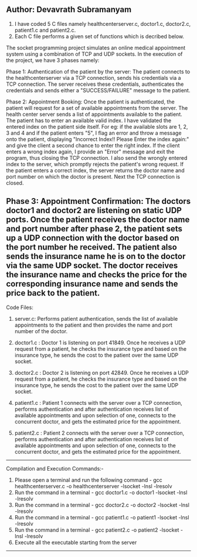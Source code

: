 Author: Devavrath Subramanyam	
-----------------------------------------

1. I have coded 5 C files namely healthcenterserver.c, doctor1.c, doctor2.c, patient1.c and patient2.c.
2. Each C file performs a given set of functions which is decribed below.

The socket programming project simulates an online medical appointment system using a combination of TCP and
UDP sockets. In the execution of the project, we have 3 phases namely:

Phase 1: Authentication of the patient by the server:
The patient connects to the healthcenterserver via a TCP connection, sends his credentials via a TCP connection.
The server receives these credentials, authenticates the credentials and sends either a "SUCCESS/FAILURE" message 
to the patient.

Phase 2: Appointment Booking:
Once the patient is authenticated, the patient will request for a set of available appointments from the server.
The health center server sends a list of appointments available to the patient. The patient has to enter an available
valid index. I have validated the entered index on the patient side itself.
For eg: if the available slots are 1, 2, 3 and 4 and if the patient enters "5", I flag an error and throw a message onto 
the patient, displaying "Incorrect Index!! Please Enter the index again:" and give the client a second chance to enter the
right index. If the client enters a wrong index again, I provide an "Error" message and exit the program, thus closing the TCP
connection. I also send the wrongly entered index to the server, which promptly rejects the patient's wrong request.
If the patient enters a correct index, the server returns the doctor name and port number on which the doctor is present.
Next the TCP connection is closed.

Phase 3: Appointment Confirmation:
The doctors doctor1 and doctor2 are listening on static UDP ports. Once the patient receives the doctor name and port number 
after phase 2, the patient sets up a UDP connection with the doctor based on the port number he received. The patient also sends
the insurance name he is on to the doctor via the same UDP socket. The doctor receives the insurance name and checks the price
for the corresponding insurance name and sends the price back to the patient.
-----------------------------------------

Code Files:  
1. server.c: Performs patient authentication, sends the list of available appointments to the patient and then provides the name
and port number of the doctor.

2. doctor1.c : Doctor 1 is listening on port 41849. Once he receives a UDP request from a patient, he checks the insurance type and
based on the insurance type, he sends the cost to the patient over the same UDP socket. 

3. doctor2.c : Doctor 2 is listening on port 42849. Once he receives a UDP request from a patient, he checks the insurance type and
based on the insurance type, he sends the cost to the patient over the same UDP socket.

4. patient1.c : Patient 1 connects with the server over a TCP connection, performs authentication and after authentication receives
list of available appointments and upon selection of one, connects to the concurrent doctor, and gets the estimated price for the appointment.

5. patient2.c : Patient 2 connects with the server over a TCP connection, performs authentication and after authentication receives
list of available appointments and upon selection of one, connects to the concurrent doctor, and gets the estimated price for the appointment.
-----------------------------------------

Compilation and Execution Commands:-
1. Please open a terminal and run the following command - gcc healthcenterserver.c -o healthcenterserver -lsocket -lnsl -lresolv
2. Run the command in a terminal - gcc doctor1.c -o doctor1 -lsocket -lnsl -lresolv
3. Run the command in a terminal - gcc doctor2.c -o doctor2 -lsocket -lnsl -lresolv
4. Run the command in a terminal - gcc patient1.c -o patient1 -lsocket -lnsl -lresolv
5. Run the command in a terminal - gcc patient2.c -o patient2 -lsocket -lnsl -lresolv
6. Execute all the executable starting from the server
-----------------------------------------


